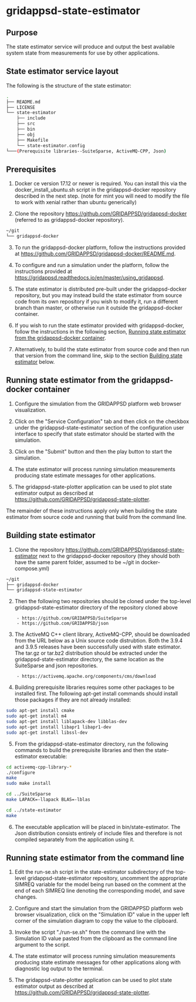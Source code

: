 # gridappsd-state-estimator

## Purpose

The state estimator service will produce and output the best available system state from measurements for use by other applications.


## State estimator service layout

The following is the structure of the state estimator:

```` bash
.
├── README.md
├── LICENSE
└── state-estimator
    ├── include
    ├── src
    ├── bin
    ├── obj
    ├── Makefile
    └── state-estimator.config
└───(Prerequisite libraries--SuiteSparse, ActiveMQ-CPP, Json)
````


## Prerequisites

1. Docker ce version 17.12 or newer is required.  You can install this via the docker_install_ubuntu.sh script in the gridappsd-docker repository described in the next step. (note for mint you will need to modify the file to work with xenial rather than ubuntu generically)

2. Clone the repository <https://github.com/GRIDAPPSD/gridappsd-docker> (referred to as gridappsd-docker repository).

```` bash
~/git
└── gridappsd-docker
````

3. To run the gridappsd-docker platform, follow the instructions provided at <https://github.com/GRIDAPPSD/gridappsd-docker/README.md>.

4. To configure and run a simulation under the platform, follow the instructions provided at <https://gridappsd.readthedocs.io/en/master/using_gridappsd>.

5. The state estimator is distributed pre-built under the gridappsd-docker repository, but you may instead build the state estimator from source code from its own repository if you wish to modify it, run a different branch than master, or otherwise run it outside the gridappsd-docker container.

6. If you wish to run the state estimator provided with gridappsd-docker, follow the instructions in the following section, [Running state estimator from the gridappsd-docker container](#running-state-estimator-from-the-gridappsd-docker-container).

7. Alternatively, to build the state estimator from source code and then run that version from the command line, skip to the section [Building state estimator](#building-state-estimator) below.


## Running state estimator from the gridappsd-docker container

1. Configure the simulation from the GRIDAPPSD platform web browser visualization.

2. Click on the "Service Configuration" tab and then click on the checkbox under the gridappsd-state-estimator section of the configuration user interface to specify that state estimator should be started with the simulation.

3. Click on the "Submit" button and then the play button to start the simulation.

4. The state estimator will process running simulation measurements producing state estimate messages for other applications.

5. The gridappsd-state-plotter application can be used to plot state estimator output as described at <https://github.com/GRIDAPPSD/gridappsd-state-plotter>.

The remainder of these instructions apply only when building the state estimator from source code and running that build from the command line.


## Building state estimator

1. Clone the repository <https://github.com/GRIDAPPSD/gridappsd-state-estimator> next to the gridappsd-docker repository (they should both have the same parent folder, assumed to be ~/git in docker-compose.yml)

```` bash
~/git
├── gridappsd-docker
└── gridappsd-state-estimator
````

2. Then the following two repositories should be cloned under the top-level gridappsd-state-estimator directory of the repository cloned above

````
	- https://github.com/GRIDAPPSD/SuiteSparse
	- https://github.com/GRIDAPPSD/json
````

3. The ActiveMQ C++ client library, ActiveMQ-CPP, should be downloaded from the URL below as a Unix source code distrubtion.  Both the 3.9.4 and 3.9.5 releases have been successfully used with state estimator.  The tar.gz or tar.bz2 distribution should be extracted under the gridappsd-state-estimator directory, the same location as the SuiteSparse and json repositories.

````
    - https://activemq.apache.org/components/cms/download
````

4. Building prerequisite libraries requires some other packages to be installed first.  The following apt-get install commands should install those packages if they are not already installed:

```` bash
sudo apt-get install cmake
sudo apt-get install m4
sudo apt-get install liblapack-dev libblas-dev
sudo apt-get install libapr1 libapr1-dev
sudo apt-get install libssl-dev
````

5. From the gridappsd-state-estimator directory, run the following commands to build the prerequisite libraries and then the state-estimator executable:

```` bash
cd activemq-cpp-library-*
./configure
make
sudo make install

cd ../SuiteSparse
make LAPACK=-llapack BLAS=-lblas

cd ../state-estimator
make
````

6. The executable application will be placed in bin/state-estimator.  The Json distribution consists entirely of include files and therefore is not compiled separately from the application using it.


## Running state estimator from the command line

1. Edit the run-se.sh script in the state-estimator subdirectory of the top-level gridappsd-state-estimator repository, uncomment the appropriate SIMREQ variable for the model being run based on the comment at the end of each SIMREQ line denoting the corresponding model, and save changes.

2. Configure and start the simulation from the GRIDAPPSD platform web browser visualization, click on the "Simulation ID" value in the upper left corner of the simulation diagram to copy the value to the clipboard.

3. Invoke the script "./run-se.sh" from the command line with the Simulation ID value pasted from the clipboard as the command line argument to the script.

4. The state estimator will process running simulation measurements producing state estimate messages for other applications along with diagnostic log output to the terminal.

5. The gridappsd-state-plotter application can be used to plot state estimator output as described at <https://github.com/GRIDAPPSD/gridappsd-state-plotter>.

